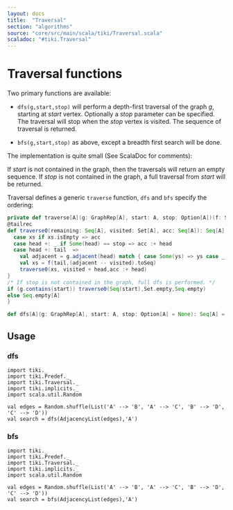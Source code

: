 ```yaml
---
layout: docs 
title:  "Traversal"
section: "algorithms"
source: "core/src/main/scala/tiki/Traversal.scala"
scaladoc: "#tiki.Traversal"
---
```

# Traversal functions

Two primary functions are available:

- `dfs(g,start,stop)` will perform a depth-first traversal of the graph _g_, starting at _start_ vertex.
Optionally a _stop_ parameter can be specified. The traversal will stop when the _stop_ vertex is visited.
The sequence of traversal is returned.

- `bfs(g,start,stop)` as above, except a breadth first search will be done.

The implementation is quite small (See ScalaDoc for comments):

If _start_ is not contained in the graph, then the traversals will return an empty sequence.
If _stop_ is not contained in the graph, a full traversal from _start_ will be returned.


Traversal defines a generic `traverse` function, `dfs` and `bfs` specify the ordering:
```scala
private def traverse[A](g: GraphRep[A], start: A, stop: Option[A])(f: S[A]): Seq[A] = {
@tailrec
def traverse0(remaining: Seq[A], visited: Set[A], acc: Seq[A]): Seq[A] = remaining match {
  case xs if xs.isEmpty => acc
  case head +: _ if Some(head) == stop => acc :+ head
  case head +: tail  =>
    val adjacent = g.adjacent(head) match { case Some(ys) => ys case _ => Set.empty[A]}
    val xs = f(tail,(adjacent -- visited).toSeq)
    traverse0(xs, visited + head,acc :+ head)
}
/* If stop is not contained in the graph, full dfs is performed. */
if (g.contains(start)) traverse0(Seq(start),Set.empty,Seq.empty)
else Seq.empty[A]
}
```

```scala
def dfs[A](g: GraphRep[A], start: A, stop: Option[A] = None): Seq[A] = traverse(g,start,stop)((rest,next) => next ++ rest)
```

## Usage

### dfs
```tut
import tiki._
import tiki.Predef._
import tiki.Traversal._
import tiki.implicits._
import scala.util.Random

val edges = Random.shuffle(List('A' --> 'B', 'A' --> 'C', 'B' --> 'D', 'C' --> 'D'))
val search = dfs(AdjacencyList(edges),'A')
```

### bfs
```tut
import tiki._
import tiki.Predef._
import tiki.Traversal._
import tiki.implicits._
import scala.util.Random

val edges = Random.shuffle(List('A' --> 'B', 'A' --> 'C', 'B' --> 'D', 'C' --> 'D'))
val search = bfs(AdjacencyList(edges),'A')
```
